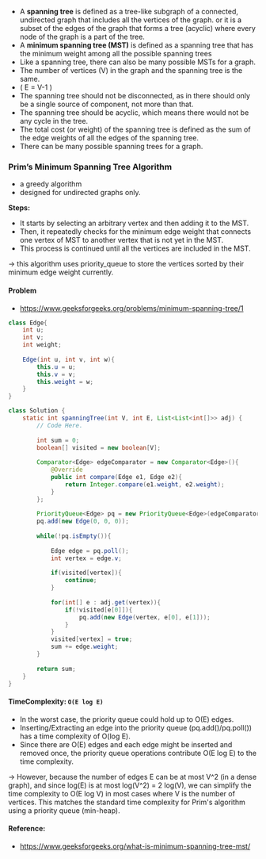 
* A **spanning tree** is defined as a tree-like subgraph of a connected, undirected graph that includes all the vertices of the graph. or it is a subset of the edges of the graph that forms a tree (acyclic) where every node of the graph is a part of the tree.
* A **minimum spanning tree (MST)**  is defined as a spanning tree that has the minimum weight among all the possible spanning trees
* Like a spanning tree, there can also be many possible MSTs for a graph.
* The number of vertices (V) in the graph and the spanning tree is the same.
* ( E = V-1 )
* The spanning tree should not be disconnected, as in there should only be a single source of component, not more than that.
* The spanning tree should be acyclic, which means there would not be any cycle in the tree.
* The total cost (or weight) of the spanning tree is defined as the sum of the edge weights of all the edges of the spanning tree.
* There can be many possible spanning trees for a graph.

### Prim’s Minimum Spanning Tree Algorithm

* a greedy algorithm
* designed for undirected graphs only.

**Steps:**

* It starts by selecting an arbitrary vertex and then adding it to the MST.
* Then, it repeatedly checks for the minimum edge weight that connects one vertex of MST to another vertex that is not yet in the MST. 
* This process is continued until all the vertices are included in the MST. 

&rarr; this algorithm uses priority_queue to store the vertices sorted by their minimum edge weight currently. 

#### Problem

* https://www.geeksforgeeks.org/problems/minimum-spanning-tree/1

```java
class Edge{
    int u;
    int v;
    int weight;
    
    Edge(int u, int v, int w){
        this.u = u;
        this.v = v;
        this.weight = w;
    }
}

class Solution {
    static int spanningTree(int V, int E, List<List<int[]>> adj) {
        // Code Here.
        
        int sum = 0;
        boolean[] visited = new boolean[V];
        
        Comparator<Edge> edgeComparator = new Comparator<Edge>(){
            @Override
            public int compare(Edge e1, Edge e2){
                return Integer.compare(e1.weight, e2.weight);
            }
        };
        
        PriorityQueue<Edge> pq = new PriorityQueue<Edge>(edgeComparator);
        pq.add(new Edge(0, 0, 0));
        
        while(!pq.isEmpty()){
            
            Edge edge = pq.poll();
            int vertex = edge.v;
            
            if(visited[vertex]){
                continue;
            }
            
            for(int[] e : adj.get(vertex)){
                if(!visited[e[0]]){
                    pq.add(new Edge(vertex, e[0], e[1]));
                }
            }
            visited[vertex] = true;
            sum += edge.weight;
        }
        
        return sum;
    }
}
```

#### TimeComplexity:  `O(E log E)`

* In the worst case, the priority queue could hold up to O(E) edges.
* Inserting/Extracting an edge into the priority queue (pq.add()/pq.poll()) has a time complexity of O(log E).
* Since there are O(E) edges and each edge might be inserted and removed once, the priority queue operations contribute O(E log E) to the time complexity.

&rarr; However, because the number of edges E can be at most V^2 (in a dense graph), and since log(E) is at most log(V^2) = 2 log(V), we can simplify the time complexity to O(E log V) in most cases where V is the number of vertices. This matches the standard time complexity for Prim's algorithm using a priority queue (min-heap).

#### Reference:

- https://www.geeksforgeeks.org/what-is-minimum-spanning-tree-mst/